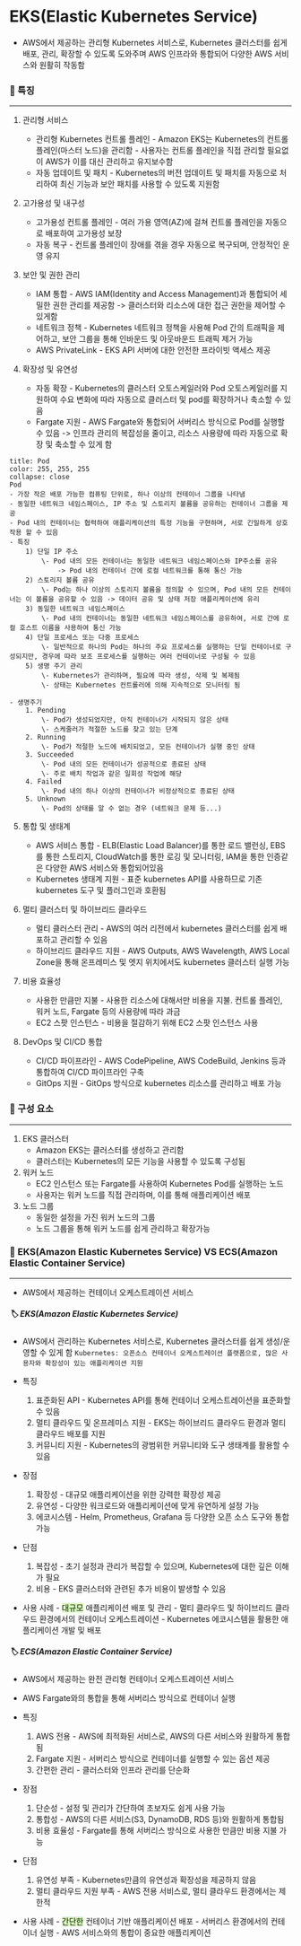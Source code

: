 # EKS(Elastic Kubernetes Service)

- AWS에서 제공하는 관리형 Kubernetes 서비스로, Kubernetes 클러스터를 쉽게 배포, 관리, 확장할 수 있도록 도와주며 AWS 인프라와 통합되어 다양한 AWS 서비스와 원활히 작동함

### 📌 특징
---
1. 관리형 서비스
	- 관리형 Kubernetes 컨트롤 플레인 
		\- Amazon EKS는 Kubernetes의 컨트롤 플레인(마스터 노드)을 관리함
		\- 사용자는 컨트롤 플레인을 직접 관리할 필요없이 AWS가 이를 대신 관리하고 유지보수함
	- 자동 업데이트 및 패치
		\- Kubernetes의 버전 업데이트 및 패치를 자동으로 처리하여 최신 기능과 보안 패치를 사용할 수 있도록 지원함

2. 고가용성 및 내구성
	- 고가용성 컨트롤 플레인
		\- 여러 가용 영역(AZ)에 걸쳐 컨트롤 플레인을 자동으로 배포하여 고가용성 보장
	- 자동 복구
		\- 컨트롤 플레인이 장애를 겪을 경우 자동으로 복구되며, 안정적인 운영 유지

3. 보안 및 권한 관리
	 - IAM 통합
		\- AWS IAM(Identity and Access Management)과 통합되어 세밀한 권한 관리를 제공함 
			-> 클러스터와 리소스에 대한 접근 권한을 제어할 수 있게함 
	 - 네트워크 정책
		\- Kubernetes 네트워크 정책을 사용해 Pod 간의 트래픽을 제어하고, 보안 그룹을 통해 인바운드 및 아웃바운드 트래픽 제거 가능 
	 - AWS PrivateLink
		\- EKS API 서버에 대한 안전한 프라이빗 액세스 제공 

4. 확장성 및 유연성
	- 자동 확장
		\- Kubernetes의 클러스터 오토스케일러와 Pod 오토스케일러를 지원하여 수요 변화에 따라 자동으로 클러스터 및 pod를 확장하거나 축소할 수 있음
	- Fargate 지원
		\- AWS Fargate와 통합되어 서버리스 방식으로 Pod를 실행할 수 있음 
			-> 인프라 관리의 복잡성을 줄이고, 리소스 사용량에 따라 자동으로 확장 및 축소할 수 있게 함 
			
``` ad-info
title: Pod
color: 255, 255, 255
collapse: close
Pod
- 가장 작은 배포 가능한 컴퓨팅 단위로, 하나 이상의 컨테이너 그룹을 나타냄
- 동일한 네트워크 네임스페이스, IP 주소 및 스토리지 볼륨을 공유하는 컨테이너 그룹을 제공
- Pod 내의 컨테이너는 협력하여 애플리케이션의 특정 기능을 구현하며, 서로 긴밀하게 상호작용 할 수 있음		
- 특징
	1) 단일 IP 주소
		\- Pod 내의 모든 컨테이너는 동일한 네트워크 네임스페이스와 IP주소를 공유
			-> Pod 내의 컨테이너 간에 로컬 네트워크를 통해 통신 가능
	2) 스토리지 볼륨 공유
		\- Pod는 하나 이상의 스토리지 볼륨을 정의할 수 있으며, Pod 내의 모든 컨테이너는 이 볼륨을 공유할 수 있음 -> 데이터 공유 및 상태 저장 애플리케이션에 유리
	3) 동일한 네트워크 네임스페이스
		\- Pod 내의 컨테이너는 동일한 네트워크 네임스페이스를 공유하여, 서로 간에 로컬 호스트 이름을 사용하여 통신 가능
	4) 단일 프로세스 또는 다중 프로세스
		\- 일반적으로 하나의 Pod는 하나의 주요 프로세스를 실행하는 단일 컨테이너로 구성되지만, 경우에 따라 보조 프로세스를 실행하는 여러 컨테이너로 구성될 수 있음
	5) 생명 주기 관리
		\- Kubernetes가 관리하며, 필요에 따라 생성, 삭제 및 복제됨
		\- 상태는 Kubernetes 컨트롤러에 의해 지속적으로 모니터링 됨

- 생명주기
	1. Pending
		\- Pod가 생성되었지만, 아직 컨테이너가 시작되지 않은 상태
		\- 스케줄러가 적절한 노드를 찾고 있는 단계
	2. Running
		\- Pod가 적절한 노드에 배치되었고, 모든 컨테이너가 실행 중인 상태
	3. Succeeded
		\- Pod 내의 모든 컨테이너가 성공적으로 종료된 상태
		\- 주로 배치 작업과 같은 일회성 작업에 해당
	4. Failed
		\- Pod 내의 하나 이상의 컨테이너가 비정상적으로 종료된 상태
	5. Unknown
		\- Pod의 상태를 알 수 없는 경우 (네트워크 문제 등...)
```

5. 통합 및 생태계
	- AWS 서비스 통합
		\- ELB(Elastic Load Balancer)를 통한 로드 밸런싱, EBS를 통한 스토리지, CloudWatch를 통한 로깅 및 모니터링, IAM을 통한 인증같은 다양한 AWS 서비스와 통합되어있음
	- Kubernetes 생태계 지원
		 \- 표준 kubernetes API를 사용하므로 기존 kubernetes 도구 및 플러그인과 호환됨

6. 멀티 클러스터 및 하이브리드 클라우드
	- 멀티 클러스터 관리
		\- AWS의 여러 리전에서 kubernetes 클러스터를 쉽게 배포하고 관리할 수 있음
	- 하이브리드 클라우드 지원
		\- AWS Outputs, AWS Wavelength, AWS Local Zone을 통해 온프레미스 및 엣지 위치에서도 kubernetes 클러스터 실행 가능

7. 비용 효율성
	- 사용한 만큼만 지불
		\- 사용한 리소스에 대해서만 비용을 지불. 컨트롤 플레인, 워커 노드, Fargate 등의 사용량에 따라 과금
	- EC2 스팟 인스턴스
		\- 비용을 절감하기 위해 EC2 스팟 인스턴스 사용

8. DevOps 및 CI/CD 통합
	 - CI/CD 파이프라인
		\- AWS CodePipeline, AWS CodeBuild, Jenkins 등과 통합하여 CI/CD 파이프라인 구축 
	 - GitOps 지원
		\- GitOps 방식으로 kubernetes 리소스를 관리하고 배포 가능


### 📌 구성 요소
---
1. EKS 클러스터
	- Amazon EKS는 클러스터를 생성하고 관리함
	- 클러스터는 Kubernetes의 모든 기능을 사용할 수 있도록 구성됨
2. 워커 노드
	- EC2 인스턴스 또는 Fargate를 사용하여 Kubernetes Pod를 실행하는 노드
	- 사용자는 워커 노드를 직접 관리하며, 이를 통해 애플리케이션 배포
3. 노드 그룹
	- 동일한 설정을 가진 워커 노드의 그룹
	- 노드 그룹을 통해 워커 노드를 쉽게 관리하고 확장가능


### 📌 EKS(Amazon Elastic Kubernetes Service) VS ECS(Amazon Elastic Container Service)
---
- AWS에서 제공하는 컨테이너 오케스트레이션 서비스

##### 🏷️ EKS(Amazon Elastic Kubernetes Service)
- AWS에서 관리하는 Kubernetes 서비스로, Kubernetes 클러스터를 쉽게 생성/운영할 수 있게 함
	`Kubernetes: 오픈소스 컨테이너 오케스트레이션 플랫폼으로, 많은 사용자와 확장성이 있는 애플리케이션 지원`

- 특징
	1. 표준화된 API
		\- Kubernetes API를 통해 컨테이너 오케스트레이션을 표준화할 수 있음
	2. 멀티 클라우드 및 온프레미스 지원
		\- EKS는 하이브리드 클라우드 환경과 멀티 클라우드 배포를 지원
	3. 커뮤니티 지원
		\- Kubernetes의 광범위한 커뮤니티와 도구 생태계를 활용할 수 있음

- 장점
	1. 확장성
		\- 대규모 애플리케이션을 위한 강력한 확장성 제공
	2. 유연성
		\- 다양한 워크로드와 애플리케이션에 맞게 유연하게 설정 가능
	3. 에코시스템
		\- Helm, Prometheus, Grafana 등 다양한 오픈 소스 도구와 통합 가능

- 단점
	1. 복잡성
		\- 초기 설정과 관리가 복잡할 수 있으며, Kubernetes에 대한 깊은 이해가 필요
	2. 비용
		\- EKS 클러스터와 관련된 추가 비용이 발생할 수 있음

- 사용 사례
	\- <span style="background:#d3f8b6">대규모</span> 애플리케이션 배포 및 관리
	\- 멀티 클라우드 및 하이브리드 클라우드 환경에서의 컨테이너 오케스트레이션
	\- Kubernetes 에코시스템을 활용한 애플리케이션 개발 및 배포

##### 🏷️ ECS(Amazon Elastic Container Service)
- AWS에서 제공하는 완전 관리형 컨테이너 오케스트레이션 서비스
- AWS Fargate와의 통합을 통해 서버리스 방식으로 컨테이너 실행

- 특징
	1. AWS 전용
		\- AWS에 최적화된 서비스로, AWS의 다른 서비스와 원활하게 통합됨
	2. Fargate 지원
		\- 서버리스 방식으로 컨테이너를 실행할 수 있는 옵션 제공
	3. 간편한 관리
		\- 클러스터와 인프라 관리를 단순화

- 장점
	1. 단순성
		\- 설정 및 관리가 간단하여 초보자도 쉽게 사용 가능
	2. 통합성
		\- AWS의 다른 서비스(S3, DynamoDB, RDS 등)와 원활하게 통합됨
	3. 비용 효율성
		\- Fargate를 통해 서버리스 방식으로 사용한 만큼만 비용 지불 가능

- 단점
	1. 유연성 부족
		\- Kubernetes만큼의 유연성과 확장성을 제공하지 않음
	2. 멀티 클라우드 지원 부족
		\- AWS 전용 서비스로, 멀티 클라우드 환경에서는 제한적

- 사용 사례
	\- <span style="background:#d3f8b6">간단한</span> 컨테이너 기반 애플리케이션 배포
	\- 서버리스 환경에서의 컨테이너 실행
	\- AWS 서비스와의 통합이 중요한 애플리케이션